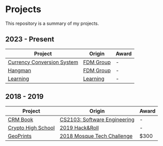 # Projects
This repository is a summary of my projects.

## 2023 - Present
Project                                                             | Origin                                                                                                         | Award
--------------------------------------------------------------------| -------------------------------------------------------------------------------------------------------------- | -------
[Currency Conversion System](https://github.com/shumarb/projects/tree/main/projects/currency-conversion-system) | [FDM Group](https://github.com/shumarb/training/tree/main/fdm)                 | -
[Hangman](https://github.com/shumarb/projects/tree/main/projects/hangman) | [FDM Group](https://github.com/shumarb/training/tree/main/fdm)                                           | -
[Learning](https://github.com/shumarb/learning) | [Learning](https://github.com/shumarb/learning) | -

## 2018 - 2019
Project                                                             | Origin                                                                                                         | Award
--------------------------------------------------------------------| -------------------------------------------------------------------------------------------------------------- | -------
[CRM Book](https://github.com/shumarb/cs2103)                       | [CS2103: Software Engineering](https://nusmods.com/modules/CS2103/software-engineering)                        | -
[Crypto High School](https://github.com/shumarb/crypto-high-school) | [2019 Hack&Roll](https://devpost.com/software/crypto-high-school)                                              | -
[GeoPrints](https://github.com/2018-MTC-dynamicoders/GeoPrints)     | [2018 Mosque Tech Challenge](https://islamicevents.sg/event/7462)                                              | $300
